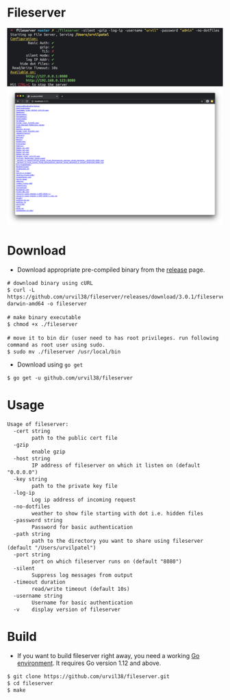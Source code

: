 # Fileserver

![fileserver-0](./docs/img/fileserver-0.png)
![fileserver-1](./docs/img/fileserver-1.png)

# Download

- Download appropriate pre-compiled binary from the [release](https://github.com/urvil38/fileserver/releases) page.

```
# download binary using cURL
$ curl -L https://github.com/urvil38/fileserver/releases/download/3.0.1/fileserver-darwin-amd64 -o fileserver

# make binary executable
$ chmod +x ./fileserver

# move it to bin dir (user need to has root privileges. run following command as root user using sudo.
$ sudo mv ./fileserver /usr/local/bin
```

- Download using `go get`

```
$ go get -u github.com/urvil38/fileserver
```

# Usage

```
Usage of fileserver:
  -cert string
    	path to the public cert file
  -gzip
    	enable gzip
  -host string
    	IP address of fileserver on which it listen on (default "0.0.0.0")
  -key string
    	path to the private key file
  -log-ip
    	Log ip address of incoming request
  -no-dotfiles
    	weather to show file starting with dot i.e. hidden files
  -password string
    	Password for basic authentication
  -path string
    	path to the directory you want to share using fileserver (default "/Users/urvilpatel")
  -port string
    	port on which fileserver runs on (default "8080")
  -silent
    	Suppress log messages from output
  -timeout duration
    	read/write timeout (default 10s)
  -username string
    	Username for basic authentication
  -v	display version of fileserver
```

# Build

- If you want to build fileserver right away, you need a working [Go environment](https://golang.org/doc/install). It requires Go version 1.12 and above.

```
$ git clone https://github.com/urvil38/fileserver.git
$ cd fileserver
$ make
```
